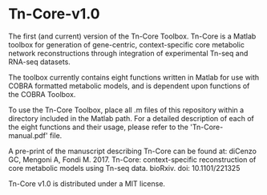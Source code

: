 # Tn-Core-v1.0

The first (and current) version of the Tn-Core Toolbox. Tn-Core is a Matlab toolbox for generation of gene-centric, context-specific core metabolic network reconstructions through integration of experimental Tn-seq and RNA-seq datasets.

The toolbox currently contains eight functions written in Matlab for use with COBRA formatted metabolic models, and is dependent upon functions of the COBRA Toolbox.

To use the Tn-Core Toolbox, place all .m files of this repository within a directory included in the Matlab path. For a detailed description of each of the eight functions and their usage, please refer to the 'Tn-Core-manual.pdf' file.

A pre-print of the manuscript describing Tn-Core can be found at:
diCenzo GC, Mengoni A, Fondi M. 2017. Tn-Core: context-specific reconstruction of core metabolic models using Tn-seq data. bioRxiv. doi: 10.1101/221325

Tn-Core v1.0 is distributed under a MIT license.
